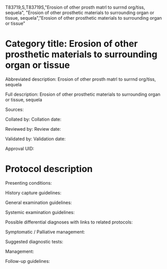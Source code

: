 T83719,S,T83719S,"Erosion of other prosth matrl to surrnd org/tiss, sequela", "Erosion of other prosthetic materials to surrounding organ or tissue, sequela","Erosion of other prosthetic materials to surrounding organ or tissue"
# Category title: Erosion of other prosthetic materials to surrounding organ or tissue

Abbreviated description: Erosion of other prosth matrl to surrnd org/tiss, sequela

Full description: Erosion of other prosthetic materials to surrounding organ or tissue, sequela

Sources:

Collated by:
Collation date:

Reviewed by:
Review date:

Validated by:
Validation date:

Approval UID:

# Protocol description

Presenting conditions:

History capture guidelines:

General examination guidelines:

Systemic examination guidelines:

Possible differential diagnoses with links to related protocols:

Symptomatic / Palliative management:

Suggested diagnostic tests:

Management:

Follow-up guidelines:
